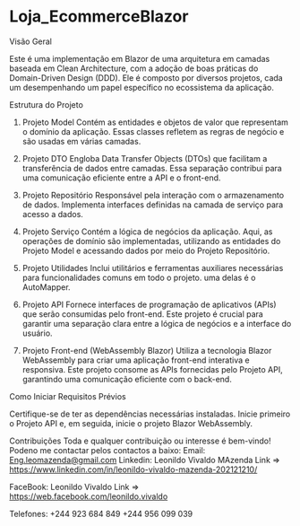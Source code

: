 # Loja_EcommerceBlazor

Visão Geral

Este é uma implementação em Blazor de uma arquitetura em camadas baseada em Clean Architecture, com a adoção de boas práticas do Domain-Driven Design (DDD). Ele é composto por diversos projetos, cada um desempenhando um papel específico no ecossistema da aplicação.

Estrutura do Projeto

1. Projeto Model
Contém as entidades e objetos de valor que representam o domínio da aplicação. Essas classes refletem as regras de negócio e são usadas em várias camadas.

2. Projeto DTO
Engloba Data Transfer Objects (DTOs) que facilitam a transferência de dados entre camadas. Essa separação contribui para uma comunicação eficiente entre a API e o front-end.

3. Projeto Repositório
Responsável pela interação com o armazenamento de dados. Implementa interfaces definidas na camada de serviço para acesso a dados.

4. Projeto Serviço
Contém a lógica de negócios da aplicação. Aqui, as operações de domínio são implementadas, utilizando as entidades do Projeto Model e acessando dados por meio do Projeto Repositório.

5. Projeto Utilidades
Inclui utilitários e ferramentas auxiliares necessárias para funcionalidades comuns em todo o projeto. uma delas é o AutoMapper.

6. Projeto API
Fornece interfaces de programação de aplicativos (APIs) que serão consumidas pelo front-end. Este projeto é crucial para garantir uma separação clara entre a lógica de negócios e a interface do usuário.

7. Projeto Front-end (WebAssembly Blazor)
Utiliza a tecnologia Blazor WebAssembly para criar uma aplicação front-end interativa e responsiva. Este projeto consome as APIs fornecidas pelo Projeto API, garantindo uma comunicação eficiente com o back-end.

Como Iniciar
Requisitos Prévios

Certifique-se de ter as dependências necessárias instaladas.
Inicie primeiro o Projeto API e, em seguida, inicie o projeto Blazor WebAssembly.

Contribuições
Toda e qualquer contribuição ou interesse é bem-vindo! Podeno me contactar pelos contactos a baixo:
Email: Eng.leomazenda@gmail.com
Linkedin: 
Leonildo Vivaldo MAzenda 
Link => https://www.linkedin.com/in/leonildo-vivaldo-mazenda-202121210/

FaceBook: 
Leonildo Vivaldo 
Link => https://web.facebook.com/leonildo.vivaldo

Telefones:
+244 923 684 849
+244 956 099 039
